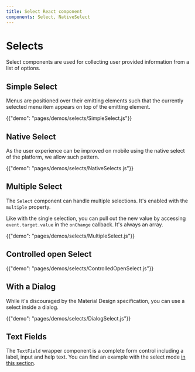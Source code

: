 ```yaml
---
title: Select React component
components: Select, NativeSelect
---
```


# Selects

<p class="description">Select components are used for collecting user provided information from a list of options.</p>

## Simple Select

Menus are positioned over their emitting elements such that the currently selected menu item appears on top of the emitting element.

{{"demo": "pages/demos/selects/SimpleSelect.js"}}

## Native Select

As the user experience can be improved on mobile using the native select of the platform,
we allow such pattern.

{{"demo": "pages/demos/selects/NativeSelects.js"}}

## Multiple Select

The `Select` component can handle multiple selections.
It's enabled with the `multiple` property.

Like with the single selection, you can pull out the new value by accessing `event.target.value` in the `onChange` callback. It's always an array.

{{"demo": "pages/demos/selects/MultipleSelect.js"}}

## Controlled open Select

{{"demo": "pages/demos/selects/ControlledOpenSelect.js"}}

## With a Dialog

While it's discouraged by the Material Design specification, you can use a select inside a dialog.

{{"demo": "pages/demos/selects/DialogSelect.js"}}

## Text Fields

The `TextField` wrapper component is a complete form control including a label, input and help text. You can find an example with the select mode [in this section](/demos/text-fields/#textfield).
